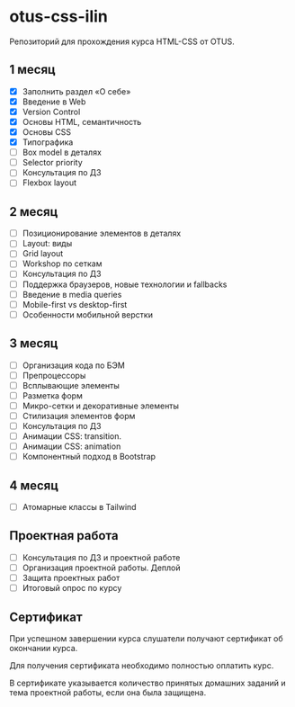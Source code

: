 # otus-css-ilin
Репозиторий для прохождения курса HTML-CSS от OTUS.

## 1 месяц

- [x] Заполнить раздел «О себе»
- [x] Введение в Web
- [x] Version Control
- [x] Основы HTML, семантичность
- [x] Основы CSS
- [x] Типографика
- [ ] Box model в деталях
- [ ] Selector priority
- [ ] Консультация по ДЗ
- [ ] Flexbox layout

## 2 месяц

- [ ] Позиционирование элементов в деталях
- [ ] Layout: виды
- [ ] Grid layout
- [ ] Workshop по сеткам
- [ ] Консультация по ДЗ
- [ ] Поддержка браузеров, новые технологии и fallbacks
- [ ] Введение в media queries
- [ ] Mobile-first vs desktop-first
- [ ] Особенности мобильной верстки

## 3 месяц

- [ ] Организация кода по БЭМ
- [ ] Препроцессоры
- [ ] Всплывающие элементы
- [ ] Разметка форм
- [ ] Микро-сетки и декоративные элементы
- [ ] Стилизация элементов форм
- [ ] Консультация по ДЗ
- [ ] Анимации CSS: transition.
- [ ] Анимации CSS: animation
- [ ] Компонентный подход в Bootstrap

## 4 месяц

- [ ] Атомарные классы в Tailwind

## Проектная работа

- [ ] Консультация по ДЗ и проектной работе
- [ ] Организация проектной работы. Деплой
- [ ] Защита проектных работ
- [ ] Итоговый опрос по курсу

## Сертификат

При успешном завершении курса слушатели получают сертификат об окончании курса.

Для получения сертификата необходимо полностью оплатить курс.

В сертификате указывается количество принятых домашних заданий и тема проектной работы, если она была защищена.